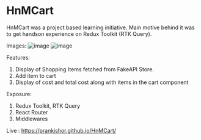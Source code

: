 # HnMCart 
HnMCart was a project based learning initiative. 
Main motive behind it was to get handson experience on Redux Toolkit (RTK Query).

Images: 
![image](https://github.com/Prankishor/HnMCart/assets/33565966/8cfe0bd6-dd90-4859-aeab-9109419513d4)
![image](https://github.com/Prankishor/HnMCart/assets/33565966/ef4f5605-8bd2-48cb-8d05-6f44be7b0c9f)


Features: 
1. Display of Shopping Items fetched from FakeAPI Store. 
2. Add item to cart
3. Display of cost and total cost along with items in the cart component

Exposure: 
1. Redux Toolkit, RTK Query 
2. React Router 
3. Middlewares

Live : https://prankishor.github.io/HnMCart/

